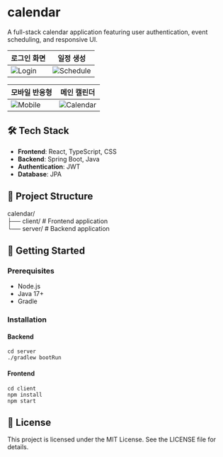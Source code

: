 # calendar

A full-stack calendar application featuring user authentication, event scheduling, and responsive UI.

| 로그인 화면 | 일정 생성 |
|-------------|------------|
| ![Login]([./images/login.gif](https://calendar-front-dev.s3.ap-northeast-2.amazonaws.com/images/signin.gif)) | ![Schedule](./images/schedule.gif) |

| 모바일 반응형 | 메인 캘린더 |
|----------------|--------------|
| ![Mobile](./images/mobile.gif) | ![Calendar](./images/calendar.gif) |



## 🛠️ Tech Stack

- **Frontend**: React, TypeScript, CSS
- **Backend**: Spring Boot, Java
- **Authentication**: JWT
- **Database**: JPA

## 📁 Project Structure

calendar/ 
<br>├── client/ # Frontend application
<br>└── server/ # Backend application

## 🚀 Getting Started

### Prerequisites

- Node.js
- Java 17+
- Gradle

### Installation

#### Backend

```
cd server
./gradlew bootRun
```

#### Frontend

```
cd client
npm install
npm start
```

## 📄 License

This project is licensed under the MIT License. See the LICENSE file for details.
